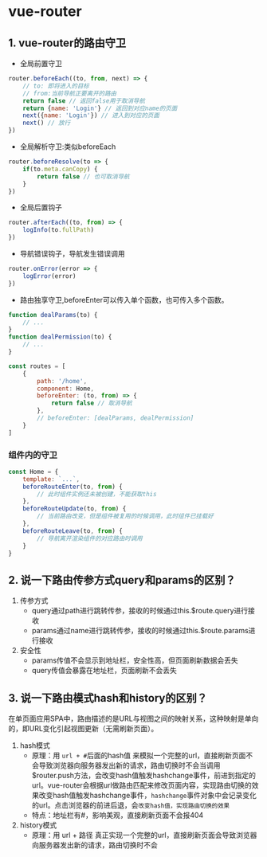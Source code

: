 # vue-router

## 1. vue-router的路由守卫

- 全局前置守卫

```js
router.beforeEach((to, from, next) => {
    // to: 即将进入的目标
    // from:当前导航正要离开的路由
    return false // 返回false用于取消导航
    return {name: 'Login'} // 返回到对应name的页面
    next({name: 'Login'}) // 进入到对应的页面
    next() // 放行
})
```

- 全局解析守卫:类似beforeEach

```js
router.beforeResolve(to => {
    if(to.meta.canCopy) {
        return false // 也可取消导航
    }
})
```

- 全局后置钩子

```js
router.afterEach((to, from) => {
    logInfo(to.fullPath)
})
```

- 导航错误钩子，导航发生错误调用

```js
router.onError(error => {
    logError(error)
})
```

- 路由独享守卫,beforeEnter可以传入单个函数，也可传入多个函数。

```js
function dealParams(to) {
    // ...
}
function dealPermission(to) {
    // ...
}

const routes = [
    {
        path: '/home',
        component: Home,
        beforeEnter: (to, from) => {
            return false // 取消导航
        },
        // beforeEnter: [dealParams, dealPermission]
    }
]
```

### 组件内的守卫

```js
const Home = {
    template: `...`,
    beforeRouteEnter(to, from) {
        // 此时组件实例还未被创建，不能获取this
    },
    beforeRouteUpdate(to, from) {
        // 当前路由改变，但是组件被复用的时候调用，此时组件已挂载好
    },
    beforeRouteLeave(to, from) {
        // 导航离开渲染组件的对应路由时调用
    }
}
```

## 2. 说一下路由传参方式query和params的区别？

1. 传参方式
    - query通过path进行跳转传参，接收的时候通过this.$route.query进行接收
    - params通过name进行跳转传参，接收的时候通过this.$route.params进行接收
2. 安全性
    - params传值不会显示到地址栏，安全性高，但页面刷新数据会丢失
    - query传值会暴露在地址栏，页面刷新不会丢失

## 3. 说一下路由模式hash和history的区别？

在单页面应用SPA中，路由描述的是URL与视图之间的映射关系，这种映射是单向的，即URL变化引起视图更新（无需刷新页面）。

1. hash模式
    - 原理：用 `url + #`后面的hash值 来模拟一个完整的url，直接刷新页面不会导致浏览器向服务器发出新的请求，路由切换时不会当调用$router.push方法，会改变hash值触发hashchange事件，前进到指定的url。vue-router会根据url做路由匹配来修改页面内容，实现路由切换的效果改变hash值触发hashchange事件，`hashchange`事件对象中会记录变化的url。点击浏览器的前进后退，会`改变hash值，实现路由切换的效果`
    - 特点：地址栏有#，影响美观，直接刷新页面不会报404
2. history模式
    - 原理：用 url + 路径 真正实现一个完整的url，直接刷新页面会导致浏览器向服务器发出新的请求，路由切换时不会